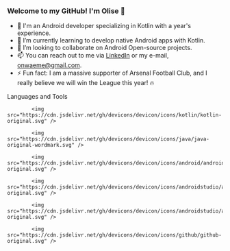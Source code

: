 ### Welcome to my GitHub! I'm Olise 👋

- 🔭 I'm an Android developer specializing in Kotlin with a year's experience.
- 🌱 I’m currently learning to develop native Android apps with Kotlin.
- 👯 I’m looking to collaborate on Android Open-source projects.
- 📫 You can reach out to me via [LinkedIn](https://linkedin.com/in/olisemeka-nwaeme) or my e-mail, onwaeme@gmail.com.
- ⚡ Fun fact: I am a massive supporter of Arsenal Football Club, and I really believe we will win the League this year! :fire:

Languages and Tools

            <img src="https://cdn.jsdelivr.net/gh/devicons/devicon/icons/kotlin/kotlin-original.svg" />
            
            <img src="https://cdn.jsdelivr.net/gh/devicons/devicon/icons/java/java-original-wordmark.svg" />

            <img src="https://cdn.jsdelivr.net/gh/devicons/devicon/icons/android/android-original.svg" />
            
            <img src="https://cdn.jsdelivr.net/gh/devicons/devicon/icons/androidstudio/androidstudio-original.svg" />
          
            <img src="https://cdn.jsdelivr.net/gh/devicons/devicon/icons/androidstudio/androidstudio-original.svg" />
            
            <img src="https://cdn.jsdelivr.net/gh/devicons/devicon/icons/github/github-original.svg" />
          
          
          
